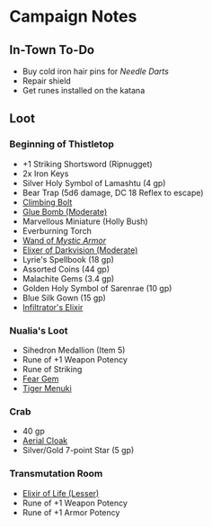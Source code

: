 # Campaign Notes

## In-Town To-Do

- Buy cold iron hair pins for _Needle Darts_
- Repair shield
- Get runes installed on the katana

## Loot

### Beginning of Thistletop

- +1 Striking Shortsword (Ripnugget)
- 2x Iron Keys
- Silver Holy Symbol of Lamashtu (4 gp)
- Bear Trap (5d6 damage, DC 18 Reflex to escape)
- [Climbing Bolt](https://2e.aonprd.com/Equipment.aspx?ID=2922)
- [Glue Bomb (Moderate)](https://2e.aonprd.com/Equipment.aspx?ID=2878)
- Marvellous Miniature (Holly Bush)
- Everburning Torch
- [Wand of _Mystic Armor_](https://2e.aonprd.com/Equipment.aspx?ID=3050)
- [Elixer of Darkvision (Moderate)](https://2e.aonprd.com/Equipment.aspx?ID=2885)
- Lyrie's Spellbook (18 gp)
- Assorted Coins (44 gp)
- Malachite Gems (3.4 gp)
- Golden Holy Symbol of Sarenrae (10 gp)
- Blue Silk Gown (15 gp)
- [Infiltrator's Elixir](https://2e.aonprd.com/Equipment.aspx?ID=93)

### Nualia's Loot

- Sihedron Medallion (Item 5)
- Rune of +1 Weapon Potency
- Rune of Striking
- [Fear Gem](https://2e.aonprd.com/Equipment.aspx?ID=2975)
- [Tiger Menuki](https://2e.aonprd.com/Equipment.aspx?ID=2995)

### Crab

- 40 gp
- [Aerial Cloak](https://2e.aonprd.com/Equipment.aspx?ID=2575)
- Silver/Gold 7-point Star (5 gp)

### Transmutation Room

- [Elixir of Life (Lesser)](https://2e.aonprd.com/Equipment.aspx?ID=2887)
- Rune of +1 Weapon Potency
- Rune of +1 Armor Potency
